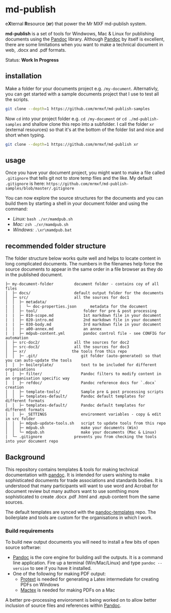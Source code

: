 # md-publish

e**X**ternal **R**esource (**xr**) that power the Mr MXF md-publish system.

**md-publish** is a set of tools for Windwows, Mac & Linux for publishing documents
using the [Pandoc] library. Although [Pandoc] by itself is excellent, there are some
limitations when you want to make a technical document in web, .docx and .pdf formats.

Status: **Work In Progress**

## installation

Make a folder for your documents project e.g. `/my-document`. Alternativly, you can
get started with a sample documents project that I use to test all the scripts.

```sh
git clone --depth=1 https://github.com/mrmxf/md-publish-samples
```

Now `cd` into your project folder e.g. `cd /my-document` or
`cd ./md-publish-samples` and shallow clone this repo into a subfolder. I
call the folder `xr` (external resources) so that it's at the bottom
of the folder list and nice and short when typing.

```sh
git clone --depth=1 https://github.com/mrmxf/md-publish xr
```

## usage

Once you have your document project, you might want to make a file called `.gitignore`
that tells git not to store temp files and the like. My default `.gitignore` is here:
`https://github.com/mrmxf/md-publish-samples/blob/master/.gitignore`

You can now explore the source structures for the documents and you can build them by
starting a shell in your document folder and using the command:

* _Linux:_ `bash ./xr/mamdpub.sh`
* _Mac:_ `zsh ./xr/mamdpub.sh`
* _Windows:_ `.\xr\mamdpub.bat`

## recommended folder structure

The folder structure below works quite well and helps to locate content in long complicated documents.
The numbers in the filenames help force the source documents to appear in the same order in a file
browser as they do in the published document.

```text
├─ my-document-folder         document folder - contains coy of all files
│  ├─ docs/                   default output folder for the documents
│  ├─ src/                    all the sources for doc1
│  │  ├─ metadata/
|  |  |  └─ doc-properties.json      metadata for the document
│  │  ├─ tool/                    folder for pre & post processing
|  |  ├─ 010-scope.md             1st markdown file in your document
|  |  ├─ 020-intro.md             2nd markdown file in your document
|  |  ├─ 030-body.md              3rd markdown file in your document
|  |  ├─ a00-annex.md             an annex
|  |  ├─ mdpub-content.yml        pandoc control file - see CONFIG for automation
│  ├─ src-doc2/               all the sources for doc2
│  ├─ src-doc3/               all the sources for doc3
│  ├─ xr/                    the tools from this repo
│  │  ├─ .git/                   git folder (auto-generated) so that you can auto-update the tools
│  │  ├─ boilerplate/            text to be included for different organisations
│  │  ├─ filter/                 Pandoc filters to modify content in an organisation specific way
│  │  ├─ refdoc/                 Pandoc reference docs for `.docx` creation
│  │  ├─ template-tools/         Sample pre & post processing scripts
│  │  ├─ templates-default/      Pandoc default templates for different formats
│  │  ├─ templates-default/      Pandoc default templates for different formats
│  │  ├─ _SETTINGS               environment variables - copy & edit in src folder
│  │  ├─ mdpub-update-tools.sh   script to update tools from this repo
│  │  ├─ mdpub.sh                make your documents (Win)
│  │  └─ mdpub.sh                make your documents (Mac & Linux)
|  └─ .gitignore              prevents you from checking the tools into your document repo
```

## Background

This repository contains templates & tools for making technical documentation
with [pandoc]. It is intended for users wishing to make sophisticated
documents for trade associations and standards bodies. It is understood
that many participants will want to use word and Acrobat for document
review but many authors want to use somthing more sophisticated to
create .docx .pdf .html and .epub content from the same sources.

The default templates are synced with the [pandoc-templates] repo. The
boilerplate and tools are custom for the organisations in which I work.

### Build requirements

To build new output documents you will need to install a few bits of open source softwrae:

* [Pandoc] is the core engine for building asll the outputs. It is a command line application. Fire up a terminal (Win/Mac/Linux) and type `pandoc --version` to see if you have it installed.
* One of the following for making PDF output:
  * [Protext] is needed for generating a Latex intermediate for creating PDFs on Windows
  * [Mactex] is needed for making PDFs on a Mac

A better pre-processing envioroment is being worked on to allow better
inclusion of source files and references within [Pandoc].

[Mr MXF]:https://mrmxf.com
[Pandoc]:https://pandoc.org
[pandoc-templates]:https://github.com/jgm/pandoc-templates
[protext]:https://www.tug.org/protext/
[mactex]:https://tug.org/mactex/